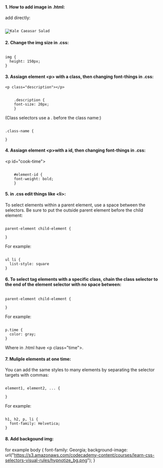#### 1. How to add image in .html:
add directly: 
<pre><code>
<img src="https://s3.amazonaws.com/codecademy-content/courses/freelance-1/unit-2/salad.jpg" alt="Kale Caeasar Salad"/>
</code></pre>
#### 2. Change the img size in .css:
<pre><code>
img {
  height: 150px;
}
</code></pre>
#### 3. Assiagn element \<p> with a class, then changing font-things in .css:
    <p class="description"></p>
<pre><code>
    .description {
    font-size: 20px;
    }
</code></pre>
(Class selectors use a . before the class name:)
<pre><code>
.class-name {

}
</code></pre>
#### 4. Assiagn element \<p>with a id, then changing font-things in .css:
   \<p id="cook-time"></p>
<pre><code>
    #element-id {
    font-weight: bold;
    }
</code></pre>  
#### 5. in .css edit things like \<li>:
To select elements within a parent element, use a space between the selectors. Be sure to put the outside parent element before the child element:

<pre><code>
parent-element child-element {

}
</code></pre>
For example:
<pre><code>
ul li {
  list-style: square
}
</code></pre>
#### 6. To select tag elements with a specific class, chain the class selector to the end of the element selector with no space between:
<pre><code>
parent-element child-element {

}
</code></pre>
For example:
<pre><code>
p.time {
  color: gray;
}
</code></pre>
Where in .html have \<p class="time">.
#### 7. Muliple elements at one time:
You can add the same styles to many elements by separating the selector targets with commas:
<pre><code>
element1, element2, ... {

}
</code></pre>
For example:
<pre><code>
h1, h2, p, li {
  font-family: Helvetica;
}
</code></pre>
#### 8. Add backgound img:
for example
body {
  font-family: Georgia;
  background-image: url("https://s3.amazonaws.com/codecademy-content/courses/learn-css-selectors-visual-rules/hypnotize_bg.png");
}
